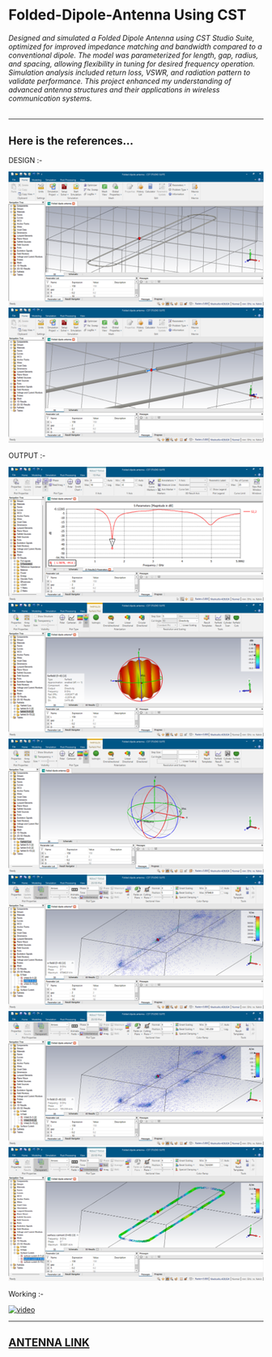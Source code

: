 # Folded-Dipole-Antenna Using CST

###### Designed and simulated a Folded Dipole Antenna using CST Studio Suite, optimized for improved impedance matching and bandwidth compared to a conventional dipole. The model was parameterized for length, gap, radius, and spacing, allowing flexibility in tuning for desired frequency operation. Simulation analysis included return loss, VSWR, and radiation pattern to validate performance. This project enhanced my understanding of advanced antenna structures and their applications in wireless communication systems.
---
## Here is the references...

DESIGN :-

<img src=https://github.com/lingeshkumarkamaraj/Folded-Dipole-antenna/blob/main/1.png> 
<img src=https://github.com/lingeshkumarkamaraj/Folded-Dipole-antenna/blob/main/2.png> 

OUTPUT :-

![S11](https://github.com/lingeshkumarkamaraj/Folded-Dipole-antenna/blob/main/3.png)
![farfield](https://github.com/lingeshkumarkamaraj/Folded-Dipole-antenna/blob/main/7.png)
![Radiation](https://github.com/lingeshkumarkamaraj/Folded-Dipole-antenna/blob/main/8.png)
![e-field](https://github.com/lingeshkumarkamaraj/Folded-Dipole-antenna/blob/main/4.png)
![h-field](https://github.com/lingeshkumarkamaraj/Folded-Dipole-antenna/blob/main/5.png)
![surface-current](https://github.com/lingeshkumarkamaraj/Folded-Dipole-antenna/blob/main/6.png)

Working :- 

[<img width="300" height="300" src="https://img.icons8.com/color/96/start.png" alt="video"/>](https://youtu.be/eXrXqtZv5IE?si=Kpv6lWP-GuTpvG66)


---
[ANTENNA LINK](https://github.com/lingeshkumarkamaraj/Folded-Dipole-antenna/blob/main/Folded%20dipole%20antenna.cst)
---
